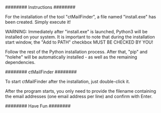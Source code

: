 ######## Instructions ########

For the installation of the tool "ctMailFinder", a file named
"install.exe" has been created.
Simply execute it!

WARNING:
Immediately after "install.exe" is launched, Python3 will be installed on your
system. It is important to note that during the installation start window,
the "Add to PATH" checkbox MUST BE CHECKED BY YOU!

Follow the rest of the Python installation process.
After that, "pip" and "holehe" will be automatically installed - as well as the remaining
dependencies.

######## ctMailFinder ########

To start ctMailFinder after the installation, just double-click it.

After the program starts, you only need to provide the filename containing
the email addresses (one email address per line) and confirm with Enter.


######## Have Fun ########
